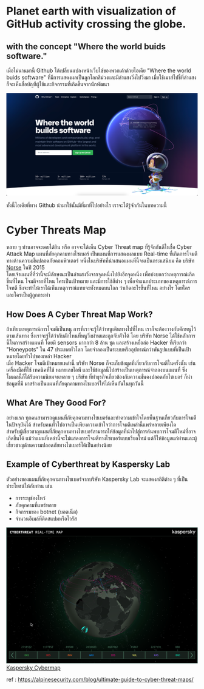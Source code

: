 # Planet earth with visualization of GitHub activity crossing the globe.
## with the concept "Where the world buids software."

เมื่อไม่นานมานี้ Github ได้เปลี่ยนแปลงหน้าเว็บไซ์ของพวกเค้าด้วยไอเดีย "Where the world buids software" ที่มีการแสดงผลเป็นลูกโลกสีม่วงและมีลำแสงวิ่งไปวิ่งมา เมื่อใช้เมาส์ไปชี้ที่ลำแสงก็จะเห็นชื่อบัญชีผู้ใช้และกิจกรรมที่เกิดขึ้นจากนักพัฒนา 

![GitHub](/images/github.png)

ทั้งนี้ไอเดียที่ทาง Github นำมาใช้นั้นมีที่มาที่ไปอย่างไร เราจะได้้รู้จักกันในบทความนี้<br>

# Cyber Threats Map
   หลาย ๆ ท่านอาจจะเคยได้ยิน หรือ อาจจะได้เห็น Cyber Threat map ที่รู้จักกันดีในชื่อ Cyber Attack Map แผนที่ภัยคุกคามทางไซเบอร์ เป็นแผนที่การแสดงผลแบบ Real-time ที่เกิดการโจมตีทางด้านความมั่นปลอดภัยคอมพิวเตอร์ หนึ่งในบริษัทที่นำเสนอแผนที่นี้จนเป็นกระแสนิยม คือ บริษัท [Norse](https://www.newsweek.com/real-time-cyber-attack-map-shows-scope-global-cyber-war-352886) ในปี 2015<br>
   โดยเจ้าแผนที่ที่ว่านี้จะมีลักษณะเป็นลำแสงวิ่งจากจุดหนึ่งไปยังอีกจุดหนึ่ง เพื่อบ่งบอกว่าเหตุการณ์เกิดขึ้นที่ไหน โจมตีจากที่ไหน ใครเป็นเป้าหมาย และมีการใช้สีต่าง ๆ เพื่อจำแนกประเภทของเหตุการณ์การโจทตี ซึ่งจะทำให้เราได้เห็นเหตุการณ์แทบจะทั้งหมดบนโลก ว่าเกิดอะไรขึ้นที่ไหน อย่างไร โดยใคร และใครเป็นผู้ถูกกระทำ

## How Does A Cyber Threat Map Work?
   ถ้าเทียบเหตุการณ์การโจมตีเป็นหนู การที่เราจะรู้ได้ว่าหนูเดินทางไปที่ไหน เราก็จะต้องวางกับดักหนูไว้ตามเส้นทาง ซึ่งเราจะรู้ได้ว่ากับดักไหนที่หนูวิ่งผ่านและถูกจับตัวได้ โดย บริษัท Norse ได้ใช้หลักการนี้ในการสร้างแผนที่  โดยมี sensors มากกว่า 8 ล้าน ชุด และสร้างเหยื่อล่อ Hacker ที่เรียกว่า "Honeypots" ใน 47 ประเทศทั่วโลก โดยจำลองเป็นระบบหรืออุปกรณ์กว่าพันรูปแบบที่เป็นเป้าหมายโดยทั่วไปของเหล่า Hacker<br>
   เมื่อ Hacker โจมตีเป้าหมายเหล่านี้ บริษัท Norse ก็จะเก็บข้อมูลที่เกี่ยวกับการโจมตีในครั้งนั้น เช่น เครื่องมือที่ใช้ เทคนิคที่ใช้ หมายเลขไอพี และใช้ข้อมูลนี้ไปสร้างเป็นเหตุการณ์จำลองบนแผนที่ ซึ่งโมเดลนี้ก็ได้รับความนิยมจนหลาย ๆ บริษัท ที่ทำธุรกิจเกี่ยวข้องกับความมั่นคงปลอดภัยไซเบอร์ ก็นำข้อมูลที่มี มาสร้างเป็นแผนที่ภัยคุกคามทางไซเบอร์ให้ได้เห็นกันในทุกวันนี้

## What Are They Good For?
   อย่างแรก ทุกคนสามารถดูแผนที่ภัยคุกคามทางไซเบอร์และทำความเข้าใจโดยพื้นฐานเกี่ยวกับการโจมตีในปัจจุบันได้ สำหรับคนทั่วไปอาจเป็นเพียงความเข้าใจว่าการโจมตีเหล่านี้แพร่หลายเพียงใด <br>
สำหรับผู้เชี่ยวชาญแผนที่ภัยคุกคามทางไซเบอร์สามารถให้ข้อมูลที่นำไปสู่การค้นพบการโจมตีใหม่ที่อาจเกิดขึ้นได้ แม้ว่าแผนที่เหล่านี้จะไม่แสดงการโจมตีทางไซเบอร์แบบเรียลไทม์ แต่ก็ให้ข้อมูลแก่ท่านและผู้เชี่ยวชาญด้านความปลอดภัยทางไซเบอร์ได้เป็นอย่างน้อย

## Example of Cyberthreat by Kaspersky Lab
   ตัวอย่างของแผนที่ภัยคุกคามทางไซเบอร์จากบริษัท Kaspersky Lab จะแสดงสถิติต่าง ๆ ที่เป็นประโยชน์ให้กับท่าน เช่น
 - การระบุช่องโหว่
 - ภัยคุกคามที่แพร่หลาย
 - กิจกรรมของ botnet (บอตเน็ต)
 - จำนวนอีเมล์ที่ติดสแปมหรือไวรัส
 
 ![CyberMap](/images/kaspermap.png)
 [Kaspersky Cybermap](https://cybermap.kaspersky.com/)
 
ref : https://alpinesecurity.com/blog/ultimate-guide-to-cyber-threat-maps/

